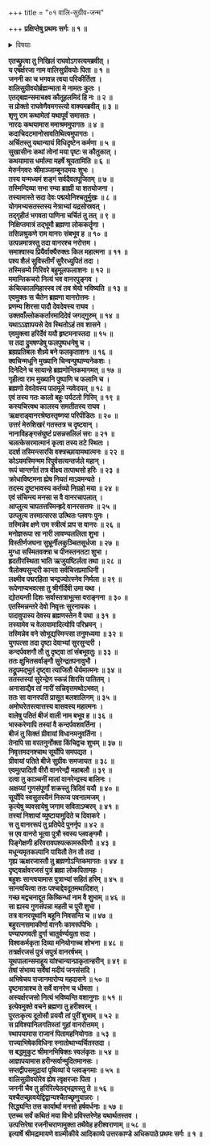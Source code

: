 +++
title = "०१ वालि-सुग्रीव-जन्म"

+++
**प्रक्षिप्तेषु प्रथमः सर्गः ॥ १ ॥**

<details><summary>विषयाः</summary>

रामं प्रत्य् अगस्त्येन  
मेरु-टङ्ग-निवासिनो ब्रह्मणो नेत्रांबु-जाताद् ऋक्ष-रजो--नामक-वानर-वराद्  
वालि-सुग्रीव-जनन-प्रकार-निरूपणम् ॥ १ ॥
</details>

**एतच्छ्रुत्वा तु निखिलं राघवोऽगस्त्यमब्रवीत् ।  
य एषर्क्षरजा नाम वालिसुग्रीवयोः पिता ॥ १ ॥  
जननी का च भगवन्न त्वया परिकीर्तिता ।  
वालिसुग्रीवयोर्ब्रह्मन्माता मे नामतः कुतः ।  
एतद्बह्मन्समाचक्ष्व कौतूहलमिदं हि नः ॥ २ ॥  
स प्रोक्तो राघवेणैवमगस्त्यो वाक्यमब्रवीत् ॥ ३ ॥  
शृणु राम कथामेतां यथापूर्वं समासतः ।  
नारदः कथयामास ममाश्रममुपागतः ॥ ४ ॥  
कदाचिदटमानोसावतिथित्वमुपागतः ।  
अर्चितस्तु यथान्यायं विधिदृष्टेन कर्मणा ॥ ५ ॥  
सुखासीनः कथां त्वेनां मया पृष्टः स कौतुकात् ।  
कथयामास धर्मात्मा महर्षे श्रूयतामिति ॥ ६ ॥  
मेरुर्नगवरः श्रीमाञ्जाम्बूनदमयः शुभः ।  
तस्य यन्मध्यमं शङ्गं सर्वदैवतपूजितम् ॥ ७ ॥  
तस्मिन्दिव्या सभा रम्या ब्राह्मी या शतयोजना ।  
तस्यामास्ते सदा देवः पद्मयोनिश्चतुर्मुखः ॥ ८ ॥  
योगमभ्यसतस्तस्य नेत्राभ्यां यद्रसोस्रवत् ।  
तद्गृहीतं भगवता पाणिना चर्चितं तु तत् ॥ ९ ॥  
निक्षिप्तमात्रं तद्भूमौ ब्रह्मणा लोककर्तॄणा ।  
तसिन्नश्रुकणे राम वानरः संबभूव ह ॥ १० ॥  
उत्पन्नमात्रस्तु तदा वानरश्च नरोत्तम ।  
समाश्वास्य प्रियैर्वाक्यैरुक्तः किल महात्मना ॥ ११ ॥  
पश्य शैलं सुविस्तीर्णं सुरैरध्युपितं तदा ।  
तस्मिन्रम्ये गिरिवरे बहुमूलफलाशनः ॥ १२ ॥  
ममान्तिकचरो नित्यं भव वानरपुङ्गव ।  
कंचित्कालमिहास्स्व त्वं तव श्रेयो भविष्यति ॥ १३ ॥  
एवमुक्तः स चैतेन ब्रह्मणा वानरोत्तमः ।  
प्रणम्य शिरसा पादौ देवदेवस्य राघव ।  
उक्तवाँल्लोककर्तारमादिदेवं जगद्गुरुम् ॥ १४ ॥  
यथाऽऽज्ञापयसे देव स्थितोऽहं तव शासने ।  
एवमुक्त्वा हरिर्देवं ययौ हृष्टमनास्तदा ॥ १५ ॥  
स तदा द्रुमषण्डेषु फलपुष्पधनेषु च ।  
ब्रह्मप्रतिबलः शैध्र्ये बने फलकृताशनः ॥ १६ ॥  
क्वचिन्मधूनि मुख्यानि चिन्वन्पुष्पाण्यनेकशः ।  
दिनेदिने च सायान्हे ब्रह्मणोन्तिकमागमत् ॥ १७ ॥  
गृहीत्वा राम मुख्यानि पुष्पाणि च फलानि च ।  
ब्रह्मणो देवदेवस्य पादमूले न्यवेदयत् ॥ १८ ॥  
एवं तस्य गतः कालो बहुः पर्यटतो गिरिम् ॥ १९ ॥  
कस्यचित्त्वथ कालस्य समतीतस्य राघव ।  
ऋक्षराड्वानरश्रेष्ठस्तृष्णया परिपीडितः ॥ २० ॥  
उत्तरं मेरुशिखरं गतस्तत्र च दृष्टवान् ।  
नानाविहङ्गसंघुष्टं प्रसन्नसलिलं सरः ॥ २१ ॥  
चलत्केसरमात्मानं कृत्वा तस्य तटे स्थितः ।  
ददर्श तस्मिन्त्सरसि वक्त्रच्छायामथात्मनः ॥ २२ ॥  
कोऽयमस्मिन्मम रिपुर्वसत्यन्तर्जले महान् ।  
रूपं चान्तर्गतं तत्र वीक्ष्य तत्पाथसो हरिः ॥ २३ ॥  
क्रोधाविष्टमना ह्येष नियतं माऽवमन्यते ।  
तदस्य दुष्टभावस्य कर्तव्यो निग्रहो मया ॥ २४ ॥  
एवं संचिन्त्य मनसा स वै वानरचापलात् ।  
आप्लुत्य चापतत्तस्मिन्ह्रदे वानरसत्तमः ॥ २५ ॥  
उत्प्लुत्य तस्मात्सरस उत्थितः प्लवगः पुनः ।  
तस्मिन्नेव क्षणे राम स्त्रीत्वं प्राप स वानरः ॥ २६ ॥  
मनोज्ञरूपा सा नारी लावण्यललिता शुभा ।  
विस्तीर्णजघना सुभ्रूर्नीलकुञ्चितसूर्धजा ॥ २७ ॥  
मुग्धा सस्मितवक्त्रा च पीनस्तनतटा शुभा ।  
ह्रदतीरस्थिता भाति ऋजुयष्टिर्लता तथा ॥ २८ ॥  
त्रैलोक्यसुन्दरी कान्ता सर्वचित्तप्रमाधिनी ।  
लक्ष्मीव पद्मरहिता चन्द्रज्योत्स्नेव निर्मला ॥ २९ ॥  
रूपेणाप्यभवत्सा तु श्रीर्गीर्देवी उमा यथा ।  
द्योतयन्ती दिशः सर्वास्तत्राभूत्सा वराङ्गना ॥ ३० ॥  
एतस्मिन्नन्तरे देवो निवृत्तः सुरनायकः ।  
पादावुपास्य देवस्य ब्रह्मणस्तेन वै पथा ॥ ३१ ॥  
तस्यामेव च वेलायामादित्योपि परिभ्रमन् ।  
तस्मिन्नेव वने सोभूद्यस्मिन्त्सा तनुमध्यमा ॥ ३२ ॥  
युगपत्सा तदा दृष्टा देवाभ्यां सुरसुन्दरी ।  
कन्दर्पवशगौ तौ तु दृष्ट्वा तां संबभूवतुः ॥ ३३ ॥  
ततः क्षुभितसर्वाङ्गौ सुरेन्द्रतपनावुभौ ।  
तद्रूपमद्भुतं दृष्ट्वा त्याजितौ धैर्यमात्मनः ॥ ३४ ॥  
ततस्तस्यां सुरेन्द्रेण स्कन्नं शिरसि पातितम् ।  
अनासाद्यैव तां नारीं सन्निवृत्तमथोऽभवत् ।  
ततः सा वानरपतिं प्रासूत बलशालिनम् ॥ ३५ ॥  
अमोघरेतस्त्वात्तस्य वासवस्य महात्मनः ।  
वालेषु पतितं बीजं वाली नाम बभूव ह ॥ ३६ ॥  
भास्करेणापि तस्यां वै कन्दर्पवशवर्तिना ।  
बीजं तु सिक्तं ग्रीवायां विधानमनुवर्तिना ।  
तेनापि सा वरतनुर्नोक्ता किंचिद्वचः शुभम् ॥ ३७ ॥  
निवृत्तमदनश्चाथ सूर्योपि समपद्यत ।  
ग्रीवायां पतिते बीजे सुग्रीवः समजायत ॥ ३८ ॥  
एवमुत्पादितौ वीरौ वानरेन्द्रौ महाबलौ ॥ ३९ ॥  
दत्वा तु काञ्चनीं मालां वानरेन्द्रस्य बालिनः ।  
अक्षय्यां गुणसंपूर्णां शक्रस्तु त्रिदिवं ययौ ॥ ४० ॥  
सूर्योपि स्वसुतस्यैनं निरूप्य पवनात्मजम् ।  
कृत्येषु व्यवसायेषु जगाम सविताऽम्बरम् ॥ ४१ ॥  
तस्यां निशायां व्युष्टायामुदिते च दिवाकरे ।  
स तु वानररूपं तु प्रतिपेदे पुनर्नृप ॥ ४२ ॥  
स एव वानरो भूत्वा पुत्रौ स्वस्य प्लवङ्गमौ ।  
पिङ्गेक्षणी हरिवरावपश्यत्कामरूपिणौ ॥ ४३ ॥  
मधून्यमृतकल्पानि पायितौ तेन तौ तदा ।  
गृह्य ऋक्षरजास्तौ तु ब्रह्मणोऽन्तिकमागतः ॥ ४४ ॥  
दृष्ट्वार्क्षवरजसं पुत्रं ब्रह्मा लोकपितामहः ।  
बहुशः सान्त्वयामास पुत्राभ्यां सहितं हरिम् ॥ ४५ ॥  
सान्त्वयित्वा ततः पश्चाद्देवदूतमथादिशत् ।  
गच्छ मद्वचनाद्दूत किष्किन्धां नाम वै शुभाम् ॥ ४६ ॥  
सा ह्यस्य गुणसंपन्ना महती च पुरी शुभा ।  
तत्र वानरयूथानि बहूनि निवसन्ति च ॥ ४७ ॥  
बहुरत्नसमाकीर्णा वानरैः कामरूपिभिः ।  
पण्यापणवती दुर्गा चातुर्वर्ण्ययुता सदा ।  
विश्वकर्मकृता दिव्या मनियोगाच्च शोभना ॥ ४८ ॥  
तत्रर्क्षरजसं पुत्रं सपुत्रं वानरर्षभम् ।  
यूथपालान्समाहूय यांश्चान्यान्प्राकृतान्हरीन् ॥ ४९ ॥  
तेषां संभाव्य सर्वेषां मदीयं जनसंसदि ।  
अभिषेचय राजानमारोप्य महदासने ॥ ५० ॥  
दृष्टमात्राश्च ते सर्वे वानरेण च धीमता ।  
अस्यर्क्षरजसो नित्यं भविष्यन्ति वशानुगाः ॥ ५१ ॥  
इत्येवमुक्ते वचने ब्रह्मणा तु हरीश्वरम् ।  
पुरतःकृत्य दूतोसौ प्रययौ तां पुरीं शुभाम् ॥ ५२ ॥  
स प्रविश्यानिलगतिस्तां गुहां वानरोत्तमम् ।  
स्थापयामास राजानं पितामहनियोगतः ॥ ५३ ॥  
राज्याभिषेकविधिना स्नातोथाभ्यर्चितस्तदा ।  
स बद्धमुकुट श्रीमानभिषिक्तः स्वलंकृतः ॥ ५४ ॥  
आज्ञापयामास हरीन्सर्वान्मुदितमानसः ।  
सप्तद्वीपसमुद्रायां पृथिव्यां ये प्लवङ्गमाः ॥ ५५ ॥  
वालिसुग्रीवयोरेव ह्येष त्वृक्षरजाः पिता ।  
जननी चैव तु हरिरित्येतद्भद्रमस्तु ते ॥ ५६ ॥  
यश्चैतच्छ्रावयेद्विद्वान्यश्चैतच्छृणुयान्नरः ।  
सिद्ध्यन्ति तस कार्यार्था मनसो हर्षवर्धनाः ॥ ५७ ॥  
एतच्च सर्वं कथितं मया विभो प्रविस्तरेणेह यथार्थतस्तव ।  
उत्पत्तिरेषा रजनीचराणामुक्ता तथैवेह हरीश्वराणाम् ॥ ५८ ॥  
इत्यार्षे श्रीमद्रामायणे वाल्मीकीये आदिकाव्ये उत्तरकाण्डे अधिकपाठे प्रथमः सर्गः ॥ १ ॥**
